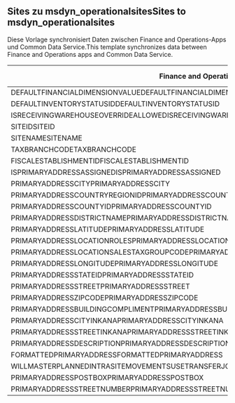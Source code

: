 ## <a name="sites-to-msdyn_operationalsites"></a><span data-ttu-id="0e622-101">Sites zu msdyn_operationalsites</span><span class="sxs-lookup"><span data-stu-id="0e622-101">Sites to msdyn_operationalsites</span></span>

<span data-ttu-id="0e622-102">Diese Vorlage synchronisiert Daten zwischen Finance and Operations-Apps und Common Data Service.</span><span class="sxs-lookup"><span data-stu-id="0e622-102">This template synchronizes data between Finance and Operations apps and Common Data Service.</span></span>

<span data-ttu-id="0e622-103">Finance and Operations-Feld</span><span class="sxs-lookup"><span data-stu-id="0e622-103">Finance and Operations field</span></span> | <span data-ttu-id="0e622-104">Zuordnungstyp</span><span class="sxs-lookup"><span data-stu-id="0e622-104">Map type</span></span> | <span data-ttu-id="0e622-105">Anderes Dynamics 365-Feld</span><span class="sxs-lookup"><span data-stu-id="0e622-105">Other Dynamics 365 field</span></span> | <span data-ttu-id="0e622-106">Standardwert</span><span class="sxs-lookup"><span data-stu-id="0e622-106">Default value</span></span>
---|---|---|---
<span data-ttu-id="0e622-107">DEFAULTFINANCIALDIMENSIONVALUE</span><span class="sxs-lookup"><span data-stu-id="0e622-107">DEFAULTFINANCIALDIMENSIONVALUE</span></span> | >< | <span data-ttu-id="0e622-108">msdyn_defaultfinancialdimensionvalue</span><span class="sxs-lookup"><span data-stu-id="0e622-108">msdyn_defaultfinancialdimensionvalue</span></span> | 
<span data-ttu-id="0e622-109">DEFAULTINVENTORYSTATUSID</span><span class="sxs-lookup"><span data-stu-id="0e622-109">DEFAULTINVENTORYSTATUSID</span></span> | >< | <span data-ttu-id="0e622-110">msdyn_defaultinventorystatusid</span><span class="sxs-lookup"><span data-stu-id="0e622-110">msdyn_defaultinventorystatusid</span></span> | 
<span data-ttu-id="0e622-111">ISRECEIVINGWAREHOUSEOVERRIDEALLOWED</span><span class="sxs-lookup"><span data-stu-id="0e622-111">ISRECEIVINGWAREHOUSEOVERRIDEALLOWED</span></span> | >< | <span data-ttu-id="0e622-112">msdyn_isreceivingwarehouseoverrideallowed</span><span class="sxs-lookup"><span data-stu-id="0e622-112">msdyn_isreceivingwarehouseoverrideallowed</span></span> | 
<span data-ttu-id="0e622-113">SITEID</span><span class="sxs-lookup"><span data-stu-id="0e622-113">SITEID</span></span> | >< | <span data-ttu-id="0e622-114">msdyn_siteid</span><span class="sxs-lookup"><span data-stu-id="0e622-114">msdyn_siteid</span></span> | 
<span data-ttu-id="0e622-115">SITENAME</span><span class="sxs-lookup"><span data-stu-id="0e622-115">SITENAME</span></span> | >< | <span data-ttu-id="0e622-116">msdyn_sitename</span><span class="sxs-lookup"><span data-stu-id="0e622-116">msdyn_sitename</span></span> | 
<span data-ttu-id="0e622-117">TAXBRANCHCODE</span><span class="sxs-lookup"><span data-stu-id="0e622-117">TAXBRANCHCODE</span></span> | >< | <span data-ttu-id="0e622-118">msdyn_taxbranchcode</span><span class="sxs-lookup"><span data-stu-id="0e622-118">msdyn_taxbranchcode</span></span> | 
<span data-ttu-id="0e622-119">FISCALESTABLISHMENTID</span><span class="sxs-lookup"><span data-stu-id="0e622-119">FISCALESTABLISHMENTID</span></span> | >< | <span data-ttu-id="0e622-120">msdyn_fiscalestablishmentid</span><span class="sxs-lookup"><span data-stu-id="0e622-120">msdyn_fiscalestablishmentid</span></span> | 
<span data-ttu-id="0e622-121">ISPRIMARYADDRESSASSIGNED</span><span class="sxs-lookup"><span data-stu-id="0e622-121">ISPRIMARYADDRESSASSIGNED</span></span> | >< | <span data-ttu-id="0e622-122">msdyn_isprimaryaddressassigned</span><span class="sxs-lookup"><span data-stu-id="0e622-122">msdyn_isprimaryaddressassigned</span></span> | 
<span data-ttu-id="0e622-123">PRIMARYADDRESSCITY</span><span class="sxs-lookup"><span data-stu-id="0e622-123">PRIMARYADDRESSCITY</span></span> | >< | <span data-ttu-id="0e622-124">msdyn_primaryaddresscity</span><span class="sxs-lookup"><span data-stu-id="0e622-124">msdyn_primaryaddresscity</span></span> | 
<span data-ttu-id="0e622-125">PRIMARYADDRESSCOUNTRYREGIONID</span><span class="sxs-lookup"><span data-stu-id="0e622-125">PRIMARYADDRESSCOUNTRYREGIONID</span></span> | >< | <span data-ttu-id="0e622-126">msdyn_primaryaddresscountryregionid</span><span class="sxs-lookup"><span data-stu-id="0e622-126">msdyn_primaryaddresscountryregionid</span></span> | 
<span data-ttu-id="0e622-127">PRIMARYADDRESSCOUNTYID</span><span class="sxs-lookup"><span data-stu-id="0e622-127">PRIMARYADDRESSCOUNTYID</span></span> | >< | <span data-ttu-id="0e622-128">msdyn_primaryaddresscountyid</span><span class="sxs-lookup"><span data-stu-id="0e622-128">msdyn_primaryaddresscountyid</span></span> | 
<span data-ttu-id="0e622-129">PRIMARYADDRESSDISTRICTNAME</span><span class="sxs-lookup"><span data-stu-id="0e622-129">PRIMARYADDRESSDISTRICTNAME</span></span> | >< | <span data-ttu-id="0e622-130">msdyn_primaryaddressdistrictname</span><span class="sxs-lookup"><span data-stu-id="0e622-130">msdyn_primaryaddressdistrictname</span></span> | 
<span data-ttu-id="0e622-131">PRIMARYADDRESSLATITUDE</span><span class="sxs-lookup"><span data-stu-id="0e622-131">PRIMARYADDRESSLATITUDE</span></span> | >< | <span data-ttu-id="0e622-132">msdyn_primaryaddresslatitude</span><span class="sxs-lookup"><span data-stu-id="0e622-132">msdyn_primaryaddresslatitude</span></span> | 
<span data-ttu-id="0e622-133">PRIMARYADDRESSLOCATIONROLES</span><span class="sxs-lookup"><span data-stu-id="0e622-133">PRIMARYADDRESSLOCATIONROLES</span></span> | >< | <span data-ttu-id="0e622-134">msdyn_primaryaddresslocationrole</span><span class="sxs-lookup"><span data-stu-id="0e622-134">msdyn_primaryaddresslocationrole</span></span> | 
<span data-ttu-id="0e622-135">PRIMARYADDRESSLOCATIONSALESTAXGROUPCODE</span><span class="sxs-lookup"><span data-stu-id="0e622-135">PRIMARYADDRESSLOCATIONSALESTAXGROUPCODE</span></span> | >< | <span data-ttu-id="0e622-136">msdyn_primaryaddresslocationsalestaxgroupcode</span><span class="sxs-lookup"><span data-stu-id="0e622-136">msdyn_primaryaddresslocationsalestaxgroupcode</span></span> | 
<span data-ttu-id="0e622-137">PRIMARYADDRESSLONGITUDE</span><span class="sxs-lookup"><span data-stu-id="0e622-137">PRIMARYADDRESSLONGITUDE</span></span> | >< | <span data-ttu-id="0e622-138">msdyn_primaryaddresslongitude</span><span class="sxs-lookup"><span data-stu-id="0e622-138">msdyn_primaryaddresslongitude</span></span> | 
<span data-ttu-id="0e622-139">PRIMARYADDRESSSTATEID</span><span class="sxs-lookup"><span data-stu-id="0e622-139">PRIMARYADDRESSSTATEID</span></span> | >< | <span data-ttu-id="0e622-140">msdyn_primaryaddressstateid</span><span class="sxs-lookup"><span data-stu-id="0e622-140">msdyn_primaryaddressstateid</span></span> | 
<span data-ttu-id="0e622-141">PRIMARYADDRESSSTREET</span><span class="sxs-lookup"><span data-stu-id="0e622-141">PRIMARYADDRESSSTREET</span></span> | >< | <span data-ttu-id="0e622-142">msdyn_primaryaddressstreet</span><span class="sxs-lookup"><span data-stu-id="0e622-142">msdyn_primaryaddressstreet</span></span> | 
<span data-ttu-id="0e622-143">PRIMARYADDRESSZIPCODE</span><span class="sxs-lookup"><span data-stu-id="0e622-143">PRIMARYADDRESSZIPCODE</span></span> | >< | <span data-ttu-id="0e622-144">msdyn_primaryaddresszipcode</span><span class="sxs-lookup"><span data-stu-id="0e622-144">msdyn_primaryaddresszipcode</span></span> | 
<span data-ttu-id="0e622-145">PRIMARYADDRESSBUILDINGCOMPLIMENT</span><span class="sxs-lookup"><span data-stu-id="0e622-145">PRIMARYADDRESSBUILDINGCOMPLIMENT</span></span> | >< | <span data-ttu-id="0e622-146">msdyn_primaryaddressbuildingcompliment</span><span class="sxs-lookup"><span data-stu-id="0e622-146">msdyn_primaryaddressbuildingcompliment</span></span> | 
<span data-ttu-id="0e622-147">PRIMARYADDRESSCITYINKANA</span><span class="sxs-lookup"><span data-stu-id="0e622-147">PRIMARYADDRESSCITYINKANA</span></span> | >< | <span data-ttu-id="0e622-148">msdyn_primaryaddresscityinkana</span><span class="sxs-lookup"><span data-stu-id="0e622-148">msdyn_primaryaddresscityinkana</span></span> | 
<span data-ttu-id="0e622-149">PRIMARYADDRESSSTREETINKANA</span><span class="sxs-lookup"><span data-stu-id="0e622-149">PRIMARYADDRESSSTREETINKANA</span></span> | >< | <span data-ttu-id="0e622-150">msdyn_primaryaddressstreetinkana</span><span class="sxs-lookup"><span data-stu-id="0e622-150">msdyn_primaryaddressstreetinkana</span></span> | 
<span data-ttu-id="0e622-151">PRIMARYADDRESSDESCRIPTION</span><span class="sxs-lookup"><span data-stu-id="0e622-151">PRIMARYADDRESSDESCRIPTION</span></span> | >< | <span data-ttu-id="0e622-152">msdyn_primaryaddressdescription</span><span class="sxs-lookup"><span data-stu-id="0e622-152">msdyn_primaryaddressdescription</span></span> | 
<span data-ttu-id="0e622-153">FORMATTEDPRIMARYADDRESS</span><span class="sxs-lookup"><span data-stu-id="0e622-153">FORMATTEDPRIMARYADDRESS</span></span> | >< | <span data-ttu-id="0e622-154">msdyn_formattedprimaryaddress</span><span class="sxs-lookup"><span data-stu-id="0e622-154">msdyn_formattedprimaryaddress</span></span> | 
<span data-ttu-id="0e622-155">WILLMASTERPLANNEDINTRASITEMOVEMENTSUSETRANSFERJOURNALS</span><span class="sxs-lookup"><span data-stu-id="0e622-155">WILLMASTERPLANNEDINTRASITEMOVEMENTSUSETRANSFERJOURNALS</span></span> | >< | <span data-ttu-id="0e622-156">msdyn_masterplannedusestransferjournal</span><span class="sxs-lookup"><span data-stu-id="0e622-156">msdyn_masterplannedusestransferjournal</span></span> | 
<span data-ttu-id="0e622-157">PRIMARYADDRESSPOSTBOX</span><span class="sxs-lookup"><span data-stu-id="0e622-157">PRIMARYADDRESSPOSTBOX</span></span> | >< | <span data-ttu-id="0e622-158">msdyn_primaryaddresspostbox</span><span class="sxs-lookup"><span data-stu-id="0e622-158">msdyn_primaryaddresspostbox</span></span> | 
<span data-ttu-id="0e622-159">PRIMARYADDRESSSTREETNUMBER</span><span class="sxs-lookup"><span data-stu-id="0e622-159">PRIMARYADDRESSSTREETNUMBER</span></span> | >< | <span data-ttu-id="0e622-160">msdyn_primaryaddressstreetnumber</span><span class="sxs-lookup"><span data-stu-id="0e622-160">msdyn_primaryaddressstreetnumber</span></span> | 
